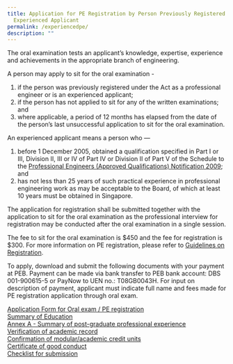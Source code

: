 ```yaml
---
title: Application for PE Registration by Person Previously Registered or
  Experienced Applicant
permalink: /experiencedpe/
description: ""
---
```


The oral examination tests an applicant’s knowledge, expertise, experience and achievements in the appropriate branch of engineering.  
  
A person may apply to sit for the oral examination -
1. if the person was previously registered under the Act as a professional engineer or is an experienced applicant; 
2.  if the person has not applied to sit for any of the written examinations; and  
3.  where applicable, a period of 12 months has elapsed from the date of the person’s last unsuccessful application to sit for the oral examination.  

An experienced applicant means a person who —  
1. before 1 December 2005, obtained a qualification specified in Part I or III, Division II, III or IV of Part IV or Division II of Part V of the Schedule to the [Professional Engineers (Approved Qualifications) Notification 2009](/act-and-rules/); and  
2. has not less than 25 years of such practical experience in professional engineering work as may be acceptable to the Board, of which at least 10 years must be obtained in Singapore.  
  
The application for registration shall be submitted together with the application to sit for the oral examination as the professional interview for registration may be conducted after the oral examination in a single session.  
  
The fee to sit for the oral examination is $450 and the fee for registration is $300. For more information on PE registration, please refer to [Guidelines on Registration](/files/Downloads/Guidelines/RegistrationasPE.pdf).

To apply, download and submit the following documents with your payment at PEB. Payment can be made via bank transfer to PEB bank account: DBS 001-900615-5 or PayNow to UEN no.: T08GB0043H. For input on description of payment, applicant must indicate full name and fees made for PE registration application through oral exam.  
  
[Application Form for Oral exam / PE registration](https://go.gov.sg/oxu0z3)  
[Summary of Education](https://go.gov.sg/4erfoi)  
[Annex A - Summary of post-graduate professional experience](https://go.gov.sg/ksbr0t)  
[Verification of academic record](https://go.gov.sg/tct84m)  
[Confirmation of modular/academic credit units](https://go.gov.sg/r9h1au)  
[Certificate of good conduct](https://go.gov.sg/evosxf)  
[Checklist for submission](https://www.peb.gov.sg/Downloads/oral_checklist.pdf)